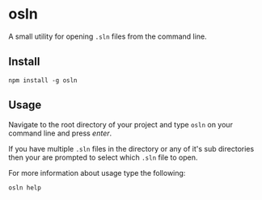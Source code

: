 # osln
A small utility for opening `.sln` files from the command line.

## Install
````
npm install -g osln
````

## Usage
Navigate to the root directory of your project and type `osln` on your command line and press _enter_.

If you have multiple `.sln` files in the directory or any of it's sub directories then your are prompted to select which `.sln` file to open.

For more information about usage type the following:

````
osln help
````